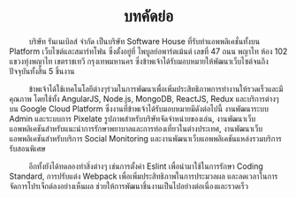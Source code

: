 <h1 align="center">บทคัดย่อ</h1>

&nbsp;&nbsp;&nbsp;&nbsp;&nbsp;&nbsp;&nbsp;&nbsp;
บริษัท รันเนเบิลส์ จำกัด เป็นบริษัท Software House ที่รับทำแอพพลิเคชั่นทั้งบน Platform เว็บไซต์และสมาร์ทโฟน ซึ่งตั้งอยู่ที่ ไพบูลย์อพาร์ตเม้นต์ เลขที่ 47 ถนน พญาไท ห้อง 102 แขวงทุ่งพญาไท เขตราชเทวี กรุงเทพมหานคร ซึ่งข้าพเจ้าได้รับมอบหมายให้พัฒนาเว็บไซต์จนถึงปัจจุบันทั้งสิ้น 5 ชิ้นงาน

&nbsp;&nbsp;&nbsp;&nbsp;&nbsp;&nbsp;&nbsp;&nbsp;
ข้าพเจ้าได้ใช้เทคโนโลยีต่างๆร่วมในการพัฒนาเพื่อเพิ่มประสิทธิภาพการทำงานให้รวดเร็วและมีคุณภาพ โดยใช้ทั้ง AngularJS, Node.js, MongoDB, ReactJS, Redux และบริการต่างๆบน Google Cloud Platform ซึ่งงานที่ข้าพเจ้าได้รับมอบหมายมีดังต่อไปนี้ งานพัฒนาระบบ Admin และระบบการ Pixelate รูปภาพสำหรับบริษัทจัดจำหน่ายของเล่น, งานพัฒนาเว็บแอพพลิเคชันสำหรับแนะนำการรักษาพยาบาลและการท่องเที่ยวในต่างประเทศ, งานพัฒนาเว็บแอพพลิเคชันสำหรับบริการ Social Monitoring และงานพัฒนาเว็บแอพพลิเคชันแหล่งรวมบริการรับสอนพิเศษ

&nbsp;&nbsp;&nbsp;&nbsp;&nbsp;&nbsp;&nbsp;&nbsp;
อีกทั้งยังได้ทดลองทำสิ่งต่างๆ เช่นการตั้งค่า Eslint เพื่อนำมาใช้ในการรักษา Coding Standard, การปรับแต่ง Webpack เพื่อเพิ่มประสิทธิภาพในการประมวลผล และลดเวลาในการจัดการโปรเจ็กต์ลงอย่างเห็นผล ช่วยให้การพัฒนาชิ้นงานเป็นไปอย่างต่อเนื่องและรวดเร็ว
